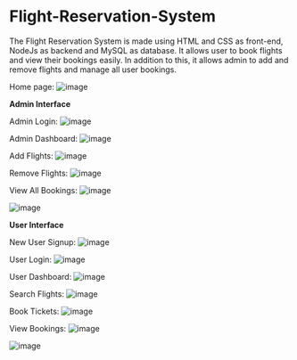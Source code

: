# Flight-Reservation-System

The Flight Reservation System is made using HTML and CSS as front-end, NodeJs as backend and MySQL as database. It allows user to book flights and view their bookings easily. In addition to this, it allows admin to add and remove flights and manage all user bookings.

Home page:
![image](https://github.com/mallikagulati/Flight-Reservation-System/assets/99753520/8358c0a1-fe4f-45a9-a857-44bfaf7e06d6)



**Admin Interface**



Admin Login:
![image](https://github.com/mallikagulati/Flight-Reservation-System/assets/99753520/05e1015a-2c00-4906-beb0-c808bf06cf68)

Admin Dashboard:
![image](https://github.com/mallikagulati/Flight-Reservation-System/assets/99753520/2ef08a17-98f5-4550-b486-391639b398f6)

Add Flights:
![image](https://github.com/mallikagulati/Flight-Reservation-System/assets/99753520/38f90db2-fc78-4f12-a200-5fcf7281af4b)

Remove Flights:
![image](https://github.com/mallikagulati/Flight-Reservation-System/assets/99753520/e3f337ed-7a28-4fab-8e11-959647bbfda5)

View All Bookings:
![image](https://github.com/mallikagulati/Flight-Reservation-System/assets/99753520/ac0f6d8b-5d81-4205-a8a8-32c1aa9e2290)

![image](https://github.com/mallikagulati/Flight-Reservation-System/assets/99753520/98188302-ad8e-4d06-a06b-6769552fb738)




**User Interface**




New User Signup:
![image](https://github.com/mallikagulati/Flight-Reservation-System/assets/99753520/6041583a-b374-4270-849a-7a7c8890243e)

User Login:
![image](https://github.com/mallikagulati/Flight-Reservation-System/assets/99753520/1ff6e474-b1bf-4718-b444-ebc727fd3f92)

User Dashboard:
![image](https://github.com/mallikagulati/Flight-Reservation-System/assets/99753520/c76fd056-20a2-4343-99f8-e31f6b428781)

Search Flights:
![image](https://github.com/mallikagulati/Flight-Reservation-System/assets/99753520/47ff8c49-c8af-4f1f-befa-4bf05fb61c86)

Book Tickets:
![image](https://github.com/mallikagulati/Flight-Reservation-System/assets/99753520/6d843dd1-eb69-49c2-a3f8-8c1bac6a757d)

View Bookings:
![image](https://github.com/mallikagulati/Flight-Reservation-System/assets/99753520/d38b0a50-046f-4830-8e37-5dcc8f347ae9)

![image](https://github.com/mallikagulati/Flight-Reservation-System/assets/99753520/0cffd36d-5bda-4fd5-90b6-db7bfbbae1c3)


